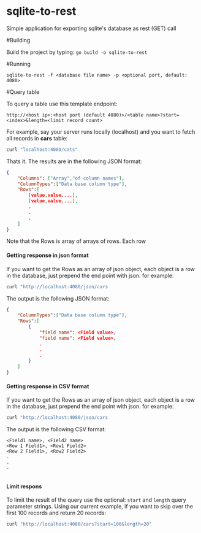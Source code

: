 # sqlite-to-rest
Simple application for exporting sqlite's database as rest (GET) call

#Building

Build the project by typing: `go build -o sqlite-to-rest`

#Running
```
sqlite-to-rest -f <database file name> -p <optional port, default: 4080>
```

#Query table

To query a table use this template endpoint:
```
http://<host ip>:<host port (default 4080)>/<table name>?start=<index>&length=<limit record count>
```

For example, say your server runs locally (localhost) and you want to fetch all records in __cars__ table:
```bash
curl "localhost:4080/cats"
```

Thats it. The results are in the following JSON format:
```json
{
    "Columns": ["Array","of column names"],
    "ColumnTypes":["Data base column type"],
    "Rows":[
        [value,value....],
        [value,value....],
        .
        .
        .
    ]
}

```

Note that the Rows is array of arrays of rows. Each row 

#### Getting response in json format
If you want to get the Rows as an array of json object, each object is a row in the database, just prepend the end point with json. for example:
```bash
curl "http://localhost:4080/json/cars
```
The output is the following JSON format:
```json
{
    "ColumnTypes":["Data base column type"],
    "Rows":[
        {
            "field name": <Field value>,
            "field name": <Field value>,
            .
            .
            .
        }
    ]
}

```

#### Getting response in CSV format
If you want to get the Rows as an array of json object, each object is a row in the database, just prepend the end point with json. for example:
```bash
curl "http://localhost:4080/json/cars
```
The output is the following CSV format:
```csv
<Field1 name>, <Field2 name>
<Row 1 Field1>, <Row1 Field2>
<Row 2 Field1>, <Row2 Field2>
.
.
.


```

#### Limit respons

To limit the result of the query use the optional: `start` and `length` query parameter strings. Using our current example, if you want to skip over the first 100 records and return 20 records:
```bash
curl "http://localhost:4080/cars?start=100&length=20"
```

